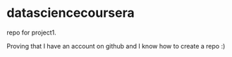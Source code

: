 datasciencecoursera
===================

repo for project1. 

Proving that I have an account on github and I know how to create a repo :)

